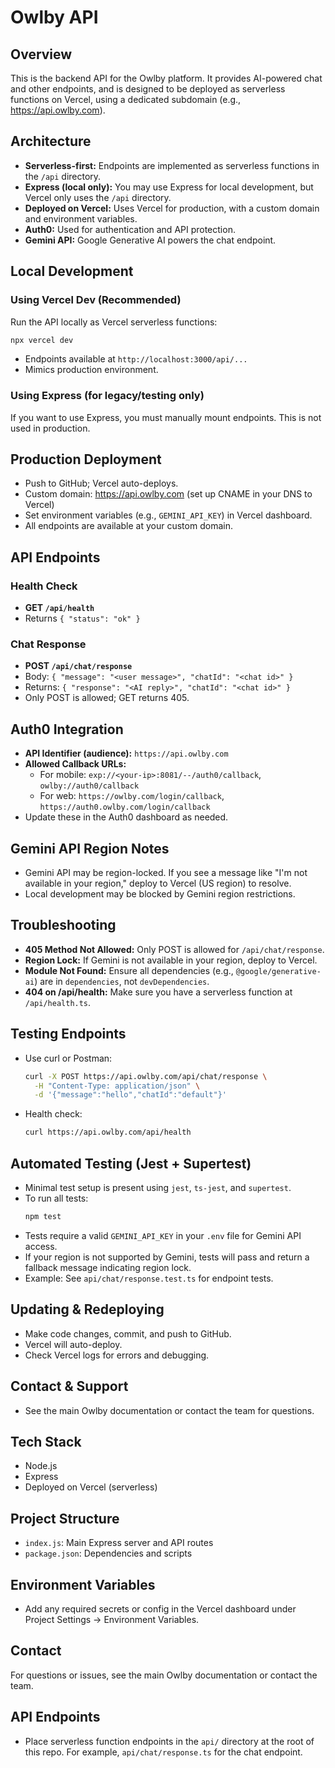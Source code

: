 # Owlby API

## Overview
This is the backend API for the Owlby platform. It provides AI-powered chat and other endpoints, and is designed to be deployed as serverless functions on Vercel, using a dedicated subdomain (e.g., https://api.owlby.com).

## Architecture
- **Serverless-first:** Endpoints are implemented as serverless functions in the `/api` directory.
- **Express (local only):** You may use Express for local development, but Vercel only uses the `/api` directory.
- **Deployed on Vercel:** Uses Vercel for production, with a custom domain and environment variables.
- **Auth0:** Used for authentication and API protection.
- **Gemini API:** Google Generative AI powers the chat endpoint.

## Local Development

### Using Vercel Dev (Recommended)
Run the API locally as Vercel serverless functions:
```sh
npx vercel dev
```
- Endpoints available at `http://localhost:3000/api/...`
- Mimics production environment.

### Using Express (for legacy/testing only)
If you want to use Express, you must manually mount endpoints. This is not used in production.

## Production Deployment
- Push to GitHub; Vercel auto-deploys.
- Custom domain: https://api.owlby.com (set up CNAME in your DNS to Vercel)
- Set environment variables (e.g., `GEMINI_API_KEY`) in Vercel dashboard.
- All endpoints are available at your custom domain.

## API Endpoints

### Health Check
- **GET `/api/health`**
- Returns `{ "status": "ok" }`

### Chat Response
- **POST `/api/chat/response`**
- Body: `{ "message": "<user message>", "chatId": "<chat id>" }`
- Returns: `{ "response": "<AI reply>", "chatId": "<chat id>" }`
- Only POST is allowed; GET returns 405.

## Auth0 Integration
- **API Identifier (audience):** `https://api.owlby.com`
- **Allowed Callback URLs:**
  - For mobile: `exp://<your-ip>:8081/--/auth0/callback`, `owlby://auth0/callback`
  - For web: `https://owlby.com/login/callback`, `https://auth0.owlby.com/login/callback`
- Update these in the Auth0 dashboard as needed.

## Gemini API Region Notes
- Gemini API may be region-locked. If you see a message like "I'm not available in your region," deploy to Vercel (US region) to resolve.
- Local development may be blocked by Gemini region restrictions.

## Troubleshooting
- **405 Method Not Allowed:** Only POST is allowed for `/api/chat/response`.
- **Region Lock:** If Gemini is not available in your region, deploy to Vercel.
- **Module Not Found:** Ensure all dependencies (e.g., `@google/generative-ai`) are in `dependencies`, not `devDependencies`.
- **404 on /api/health:** Make sure you have a serverless function at `/api/health.ts`.

## Testing Endpoints
- Use curl or Postman:
  ```sh
  curl -X POST https://api.owlby.com/api/chat/response \
    -H "Content-Type: application/json" \
    -d '{"message":"hello","chatId":"default"}'
  ```
- Health check:
  ```sh
  curl https://api.owlby.com/api/health
  ```

## Automated Testing (Jest + Supertest)

- Minimal test setup is present using `jest`, `ts-jest`, and `supertest`.
- To run all tests:
  ```sh
  npm test
  ```
- Tests require a valid `GEMINI_API_KEY` in your `.env` file for Gemini API access.
- If your region is not supported by Gemini, tests will pass and return a fallback message indicating region lock.
- Example: See `api/chat/response.test.ts` for endpoint tests.

## Updating & Redeploying
- Make code changes, commit, and push to GitHub.
- Vercel will auto-deploy.
- Check Vercel logs for errors and debugging.

## Contact & Support
- See the main Owlby documentation or contact the team for questions.

## Tech Stack
- Node.js
- Express
- Deployed on Vercel (serverless)

## Project Structure
- `index.js`: Main Express server and API routes
- `package.json`: Dependencies and scripts

## Environment Variables
- Add any required secrets or config in the Vercel dashboard under Project Settings → Environment Variables.

## Contact
For questions or issues, see the main Owlby documentation or contact the team.

## API Endpoints

- Place serverless function endpoints in the `api/` directory at the root of this repo. For example, `api/chat/response.ts` for the chat endpoint. 